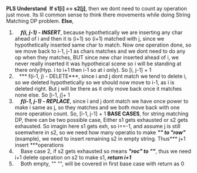 **PLS Understand**
​
**If s1[i] == s2[j]**,
then we dont need to count ay operation just move. Its lil common sense to think there movements while doing String Matching DP problem.
**Else**,
1.     ***f(i, j-1) - INSERT***, because hypothetically we are inserting any char ahead of i and then it is (i+1) so (i+1) matched with j, since we hypothetically inserted same char to match. Now one operation done, so we move back to i-1, j-1 as chars matches and we dont need to do any op when they matches, BUT since new char inserted ahead of i, we never really inserted it was hypotheical scene so i will be standing at there only(Hyp. i to i+1 then i-1 so at i only). So [i, j-1] + 1
2.    *** f(i-1, j) - DELETE***, since i and j dont match we tend to delete i, so we deleted hypothetically so we should now move to i-1, as i is deleted right. But j will be there as it only move back once it matches none else. So [i-1, j]+ 1
3.     ***f(i-1, j-1) - REPLACE***, since i and j dont match we have once power to make i same as j, so they matches and we both move back with one more operation count. So, [i-1, j-1] + 1
**BASE CASES**, for string matching DP, there can be two possible case, Either s1 gets exhausted or s2 gets exhausted. So imagin here s1 gets exh, so i==-1, and assume j is still soemwhere in s2, so we need how many operatio to make ***"" to "row"***(example), we need to insert remaining s2 in empty string. Thus*** j+1 insert ***operations
1.     Base case 2, if s2 gets exhausted so means ***"roc" to ""***, thus we need i+1 delete operation on s2 to make s1, ***return i+1***
2.     Both empty, "" "", will be covered in first base case with return as 0